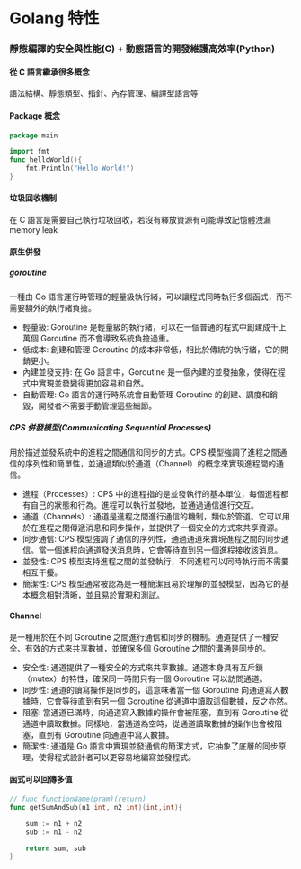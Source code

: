 # Golang 特性

### 靜態編譯的安全與性能(C) + 動態語言的開發維護高效率(Python)
#### 從 C 語言繼承很多概念
語法結構、靜態類型、指針、內存管理、編譯型語言等
#### Package 概念
```go
package main

import fmt
func helloWorld(){
    fmt.Println("Hello World!")
}
```
#### 垃圾回收機制
在 C 語言是需要自己執行垃圾回收，若沒有釋放資源有可能導致記憶體洩漏 memory leak

#### 原生併發
##### goroutine
一種由 Go 語言運行時管理的輕量級執行緒，可以讓程式同時執行多個函式，而不需要額外的執行緒負擔。
- 輕量級: Goroutine 是輕量級的執行緒，可以在一個普通的程式中創建成千上萬個 Goroutine 而不會導致系統負擔過重。
- 低成本: 創建和管理 Goroutine 的成本非常低，相比於傳統的執行緒，它的開銷更小。
- 內建並發支持: 在 Go 語言中，Goroutine 是一個內建的並發抽象，使得在程式中實現並發變得更加容易和自然。
- 自動管理: Go 語言的運行時系統會自動管理 Goroutine 的創建、調度和銷毀，開發者不需要手動管理這些細節。

##### CPS 併發模型(Communicating Sequential Processes)
用於描述並發系統中的進程之間通信和同步的方式。CPS 模型強調了進程之間通信的序列性和簡單性，並通過類似於通道（Channel）的概念來實現進程間的通信。
- 進程（Processes）: CPS 中的進程指的是並發執行的基本單位，每個進程都有自己的狀態和行為。進程可以執行並發地，並通過通信進行交互。
- 通道（Channels）: 通道是進程之間進行通信的機制，類似於管道。它可以用於在進程之間傳遞消息和同步操作，並提供了一個安全的方式來共享資源。
- 同步通信: CPS 模型強調了通信的序列性，通過通道來實現進程之間的同步通信。當一個進程向通道發送消息時，它會等待直到另一個進程接收該消息。
- 並發性: CPS 模型支持進程之間的並發執行，不同進程可以同時執行而不需要相互干擾。
- 簡潔性: CPS 模型通常被認為是一種簡潔且易於理解的並發模型，因為它的基本概念相對清晰，並且易於實現和測試。

#### Channel
是一種用於在不同 Goroutine 之間進行通信和同步的機制。通道提供了一種安全、有效的方式來共享數據，並確保多個 Goroutine 之間的溝通是同步的。
- 安全性: 通道提供了一種安全的方式來共享數據。通道本身具有互斥鎖（mutex）的特性，確保同一時間只有一個 Goroutine 可以訪問通道。
- 同步性: 通道的讀寫操作是同步的，這意味著當一個 Goroutine 向通道寫入數據時，它會等待直到有另一個 Goroutine 從通道中讀取這個數據，反之亦然。
- 阻塞: 當通道已滿時，向通道寫入數據的操作會被阻塞，直到有 Goroutine 從通道中讀取數據。同樣地，當通道為空時，從通道讀取數據的操作也會被阻塞，直到有 Goroutine 向通道中寫入數據。
- 簡潔性: 通道是 Go 語言中實現並發通信的簡潔方式，它抽象了底層的同步原理，使得程式設計者可以更容易地編寫並發程式。
#### 函式可以回傳多值
```go
// func functionName(pram)(return)
func getSumAndSub(n1 int, n2 int)(int,int){

    sum := n1 + n2
    sub := n1 - n2

    return sum, sub
}
```